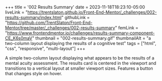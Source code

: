 +++
title = '002 Results Summary'
date = 2023-11-18T18:23:10-05:00
liveLink = "https://trentslaton.github.io/Front-End-Mentor/_challenges/002-results-summary/index.html"
githubLink = "https://github.com/TrentSlaton/Front-End-Mentor/tree/master/_challenges/002-results-summary"
femLink = "https://www.frontendmentor.io/challenges/results-summary-component-CE_K6s0maV"
thumbnail = "002-results-summary.gif"
thumbnailAlt = "a two-column layout displaying the results of a cognitive test"
tags = ["html", "css", "responsive", "multi-layout"]
+++

A simple two-column layout displaying what appears to be the results of a mental acuity assessment. The results card is centered in the viewport and transitions to a vertical layout at smaller viewport sizes. Features a button that changes style on hover.
